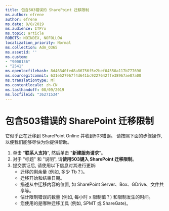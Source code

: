 ```yaml
---
title: 包含503错误的 SharePoint 迁移限制
ms.author: efrene
author: efrene
ms.date: 8/8/2019
ms.audience: ITPro
ms.topic: article
ROBOTS: NOINDEX, NOFOLLOW
localization_priority: Normal
ms.collection: Adm_O365
ms.assetid: ''
ms.custom:
- "9000136"
- "2541"
ms.openlocfilehash: 8d46340fed8a86756f5e2bef04550a117b777690
ms.sourcegitcommit: 631e527967f4d641bc9227642ffe38967ae87a00
ms.translationtype: MT
ms.contentlocale: zh-CN
ms.lasthandoff: 08/09/2019
ms.locfileid: "36271534"
---
```

# <a name="sharepoint-migration-throttling-with-503-errors"></a>包含503错误的 SharePoint 迁移限制

它似乎正在迁移到 SharePoint Online 并收到503错误。 请按照下面的步骤操作, 以便我们能够尽快为你提供帮助。 

1. 单击 "**联系人支持**", 然后单击 "**新建服务请求**"。
2. 对于 "标题" 和 "说明", 请**使用503键入 SharePoint 迁移限制**。
3. 提交票证后, 请使用以下信息对其进行更新:
    - 迁移的剩余量 (例如, 多少 Tb？)。
    - 迁移开始和结束日期。
    - 描述从中迁移内容的位置, 如 SharePoint Server、Box、GDrive、文件共享等。
    - 估计限制错误的数量 (例如, 每小时 x 限制值？) 和限制发生的时间。
    - 您使用的是哪种迁移工具 (例如, SPMT 或 ShareGate)。


